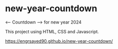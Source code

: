# new-year-countdown
<-- Countdown --> for new year 2024

This project using HTML, CSS and Javascript. 

https://engrsayed90.github.io/new-year-countdown/
